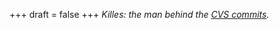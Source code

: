 
+++
draft = false
+++
_Killes: the man behind the [CVS commits](http://drupal.org/user/227/track/code)._

